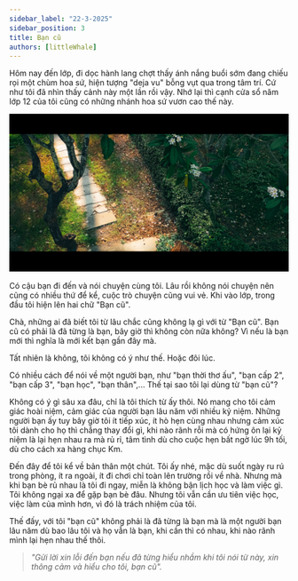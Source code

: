 ```yaml
---
sidebar_label: "22-3-2025"
sidebar_position: 3
title: Bạn cũ
authors: [littleWhale]
---
```


Hôm nay đến lớp, đi dọc hành lang chợt thấy ánh nắng buổi sớm đang chiếu rọi một chùm hoa sứ, hiện tượng "deja vu" bỗng vụt qua trong tâm trí. Cứ như tôi đã nhìn thấy cảnh này một lần rồi vậy. Nhớ lại thì cạnh cửa sổ năm lớp 12 của tôi cũng có những nhánh hoa sứ vươn cao thế này.

![illustration image](./img/IMG_20250321_111404.jpg)

Có cậu bạn đi đến và nói chuyện cùng tôi. Lâu rồi không nói chuyện nên cũng có nhiều thứ để kể, cuộc trò chuyện cũng vui vẻ. Khi vào lớp, trong đầu tôi hiện lên hai chữ "Bạn cũ".

Chà, những ai đã biết tôi từ lâu chắc cũng không lạ gì với từ "Bạn cũ". Bạn cũ có phải là đã từng là bạn, bây giờ thì không còn nữa không? Vì nếu là bạn mới thì nghĩa là mới kết bạn gần đây mà.

Tất nhiên là không, tôi không có ý như thế. Hoặc đôi lúc.

Có nhiều cách để nói về một người bạn, như "bạn thời thơ ấu", "bạn cấp 2", "bạn cấp 3", "bạn học", "bạn thân",... Thế tại sao tôi lại dùng từ "bạn cũ"?

<!-- truncate -->

Không có ý gì sâu xa đâu, chỉ là tôi thích từ ấy thôi. Nó mang cho tôi cảm giác hoài niệm, cảm giác của người bạn lâu năm với nhiều kỷ niệm. Những người bạn ấy tuy bây giờ tôi ít tiếp xúc, ít hò hẹn cùng nhau nhưng cảm xúc tôi dành cho họ thì chẳng thay đổi gì, khi nào rãnh rỗi mà có hứng ôn lại kỷ niệm là lại hẹn nhau ra mà rủ rỉ, tâm tình dù cho cuộc hẹn bất ngờ lúc 9h tối, dù cho cách xa hàng chục Km.

Đến đây để tôi kể về bản thân một chút. Tôi ấy nhé, mặc dù suốt ngày ru rú trong phòng, ít ra ngoài, ít đi chơi chỉ toàn lên trường rồi về nhà. Nhưng mà khi bạn bè rủ nhau là tôi đi ngay, miễn là không bận lịch học và làm việc gì. Tôi không ngại xa để gặp bạn bè đâu. Nhưng tôi vẫn cần ưu tiên việc học, việc làm của mình hơn, vì đó là trách nhiệm của tôi.

Thế đấy, với tôi "bạn cũ" không phải là đã từng là bạn mà là một người bạn lâu năm dù bao lâu tôi và họ vẫn là bạn, khi cần thì có nhau, khi nào rãnh mình lại hẹn nhau thế thôi.

> _"Gửi lời xin lỗi đến bạn nếu đã từng hiểu nhầm khi tôi nói từ này, xin thông cảm và hiểu cho tôi, bạn cũ"._
